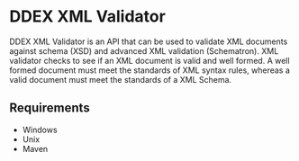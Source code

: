 <h1>DDEX XML Validator</h1>
<p>DDEX XML Validator is an API that can be used to validate
XML documents against schema (XSD) and advanced XML validation (Schematron). XML validator checks to see if an XML document is valid and well formed. A well formed document must meet the standards of XML syntax rules, whereas a valid document must meet the standards of a XML Schema.
</p>
<h2>Requirements</h2>
<ul>
  <li>Windows</li>
  <li>Unix</li>
  <li>Maven</li>
</ul>
